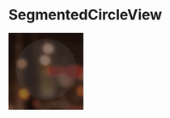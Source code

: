 # SegmentedCircleView
![](https://github.com/Olezha/SegmentedCircleView/blob/master/ac15758ff02e0311b3d09ece35acee9c.gif?raw=true)
